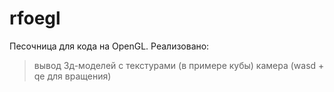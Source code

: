 # rfoegl
Песочница для кода на OpenGL.
Реализовано:
> вывод 3д-моделей с текстурами (в примере кубы)
> камера (wasd + qe для вращения)
